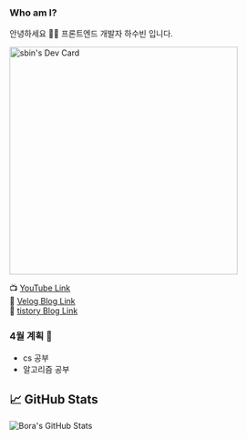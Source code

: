 ### Who am I? 

안녕하세요 👨‍💻
프론트엔드 개발자 하수빈 입니다.

<a href="https://app.daily.dev/sbin"><img src="https://api.daily.dev/devcards/05f7e20b0d8e414c9297d5cad50a6dd5.png?r=aq1" width="400" alt="sbin's Dev Card"/></a>


📺 [YouTube Link](https://www.youtube.com/channel/UCy5eRpXqUy8mzQ136OtSi6A)
<br>
📝 [Velog Blog Link](https://velog.io/@sbinha)
<br>
📝 [tistory Blog Link](https://sbinha.tistory.com/)

### 4월 계획 📝

- cs 공부
- 알고리즘 공부



## &#x1f4c8; GitHub Stats
<img align="center" src="https://github-readme-stats.vercel.app/api?username=sbin0819&show_icons=true&line_height=27&count_private=true&title_color=ffffff&text_color=c9cacc&icon_color=2bbc8a&bg_color=1d1f21" alt="Bora's GitHub Stats" />

